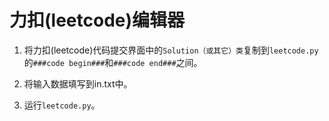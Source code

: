 # 力扣(leetcode)编辑器
  
  1. 将力扣(leetcode)代码提交界面中的`Solution（或其它）类`复制到`leetcode.py`的`###code begin###`和`###code end###`之间。

  2. 将输入数据填写到in.txt中。
  
  3. 运行`leetcode.py`。